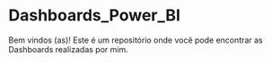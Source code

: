 # Dashboards_Power_BI
Bem vindos (as)! Este é um repositório onde você pode encontrar as Dashboards realizadas por mim. 
